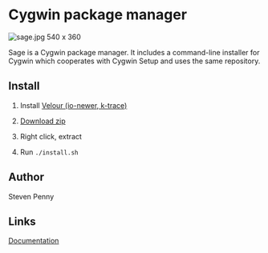 Cygwin package manager
=========================
![sage.jpg 540 x 360][1]

Sage is a Cygwin package manager. It includes a command-line installer for
Cygwin which cooperates with Cygwin Setup and uses the same repository.

Install
------------------------------------------
1. Install [Velour (io-newer, k-trace)][2]

1. [Download zip][3]

1. Right click, extract

1. Run `./install.sh`

Author
------------
Steven Penny

Links
------------------
[Documentation][4]

[protocol is needed for image to render]::
[1]:https://raw.githubusercontent.com/svnpenn/sage/master/doc/sage.jpg
[2]:https://github.com/svnpenn/velour
[3]:https://codeload.github.com/svnpenn/sage/zip/master
[4]:https://github.com/svnpenn/sage/blob/master/doc/readme.md
